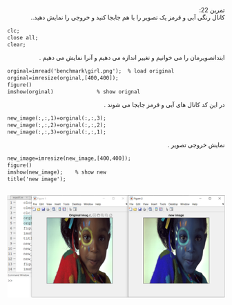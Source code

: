 

<div dir ="rtl">

تمرین 22:<br/>
    کانال رنگی آبی و قرمز یک تصویر را با هم جابجا کنید و خروجی را نمایش دهید..  
</div>

```
clc;
close all;
clear;
``` 
<div dir ="rtl">
ابتداتصویرمان را می خوانیم و  تغییر اندازه می دهیم و آنرا نمایش می دهیم .    <br/>
</div>

```
orginal=imread('benchmark\girl.png');  % load original
orginal=imresize(orginal,[400,400]);
figure()
imshow(orginal)              % show orignal
```
<div dir ="rtl">
    
در این کد کانال های آبی و قرمز جابجا می شوند .    <br/>
</div>

```
new_image(:,:,1)=orginal(:,:,3);
new_image(:,:,2)=orginal(:,:,2);
new_image(:,:,3)=orginal(:,:,1);

```

<div dir ="rtl">
   نمایش خروجی تصویر   .<br/>
</div>

```
new_image=imresize(new_image,[400,400]);
figure()
imshow(new_image);    % show new
title('new image');
   

```



![out](https://github.com/semnan-university-ai/image-processing-class/blob/main/excersiecs/FatemehSeyfi/22/q22.png)




